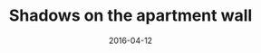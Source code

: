 ---
title: "Shadows on the apartment wall"
date: 2016-04-12
picture: /assets/content/camera-roll/2016/04/2016-04-12-shadows-on-the-apartment-wall/20160413_065452692_iOS.jpg
thumbnail: /assets/content/camera-roll/2016/04/2016-04-12-shadows-on-the-apartment-wall/20160413_065452692_iOS-thumbnail.jpg
type: picture
tags:
  - Capitol Hill
  - photograph
  - shadows
---